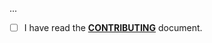 <!--- Provide a general summary of your changes in the Title above -->

...

- [ ] I have read the **[CONTRIBUTING](https://github.com/parceltrap/parceltrap-laravel/blob/main/.github/CONTRIBUTING.md)** document.
